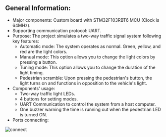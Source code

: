 ## General Information:
- Major components: Custom board with STM32F103RBT6 MCU (Clock is 64MHz).
- Supporting communication protocol: UART.
- Purpose: The project simulates a two-way traffic signal system following key features:
    - Automatic mode: The system operates as normal. Green, yellow, and red are the light colors.
    - Manual mode: This option allows you to change the light colors by pressing a button.
    - Tuning mode: This option allows you to change the duration of the light timing.
    - Pedestrian scramble: Upon pressing the pedestrian's button, the light turns on and functions in opposition to the vehicle's light.
- Components' usage:
    - Two-way traffic light LEDs.
    - 4 buttons for setting modes.
    - UART Communication to control the system from a host computer.
    - One buzzer warning the time is running out when the pedestrian LED is turned ON.
- Ports connecting:

![connect](https://github.com/vanphuc1208/MCUAssignment/assets/144821367/c931a758-0537-4fa5-bef3-c648de0e1953)

